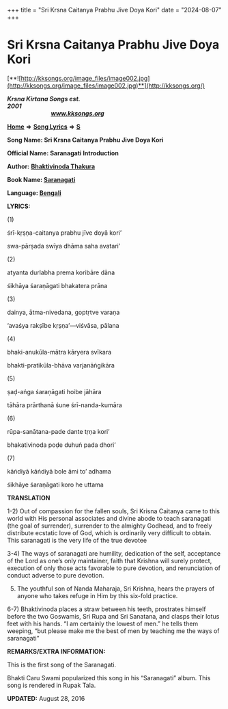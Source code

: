 +++
title = "Sri Krsna Caitanya Prabhu Jive Doya Kori"
date = "2024-08-07"
+++

# Sri Krsna Caitanya Prabhu Jive Doya Kori
[**![http://kksongs.org/image_files/image002.jpg](http://kksongs.org/image_files/image002.jpg)**](http://kksongs.org/)

**_Krsna Kirtana Songs est. 2001_**                                                                                                                                                 **_www.kksongs.org_**

**[Home](http://kksongs.org/)** **⇒** **[Song Lyrics](http://kksongs.org/lyrics.html)** **⇒** **[S](http://kksongs.org/songs/song_s.html)**

**Song Name: Sri Krsna Caitanya Prabhu Jive Doya Kori**

**Official Name: Saranagati Introduction**

**Author:** [**Bhaktivinoda Thakura**](http://kksongs.org/authors/list/bhaktivinoda.html)

**Book Name: [Saranagati](http://kksongs.org/authors/literature/saranagati.html)**

**Language: [Bengali](http://kksongs.org/language/list/bengali.html)**

**LYRICS:**

(1)

śrī-kṛṣṇa-caitanya prabhu jīve doyā kori’

swa-pārṣada swīya dhāma saha avatari’

(2)

atyanta durlabha prema koribāre dāna

śikhāya śaraṇāgati bhakatera prāna

(3)

dainya, ātma-nivedana, goptṛtve varaṇa

‘avaśya rakṣībe kṛṣṇa’—viśvāsa, pālana

(4)

bhaki-anukūla-mātra kāryera svīkara

bhakti-pratikūla-bhāva varjanāńgikāra

(5)

ṣaḍ-ańga śaraṇāgati hoibe jāhāra

tāhāra prārthanā śune śrī-nanda-kumāra

(6)

rūpa-sanātana-pade dante tṛṇa kori’

bhakativinoda poḍe duhuń pada dhori’

(7)

kāńdiyā kāńdiyā bole āmi to’ adhama

śikhāye śaraṇāgati koro he uttama

**TRANSLATION**

1-2) Out of compassion for the fallen souls, Sri Krisna Caitanya came to this world with His personal associates and divine abode to teach saranagati (the goal of surrender), surrender to the almighty Godhead, and to freely distribute ecstatic love of God, which is ordinarily very difficult to obtain. This saranagati is the very life of the true devotee

3-4) The ways of saranagati are humility, dedication of the self, acceptance of the Lord as one’s only maintainer, faith that Krishna will surely protect, execution of only those acts favorable to pure devotion, and renunciation of conduct adverse to pure devotion.

5) The youthful son of Nanda Maharaja, Sri Krishna, hears the prayers of anyone who takes refuge in Him by this six-fold practice.

6-7) Bhaktivinoda places a straw between his teeth, prostrates himself before the two Goswamis, Sri Rupa and Sri Sanatana, and clasps their lotus feet with his hands. “I am certainly the lowest of men.” he tells them weeping, “but please make me the best of men by teaching me the ways of saranagati”

**REMARKS/EXTRA INFORMATION:**

This is the first song of the Saranagati.

Bhakti Caru Swami popularized this song in his “Saranagati” album. This song is rendered in Rupak Tala.

**UPDATED:** August 28, 2016